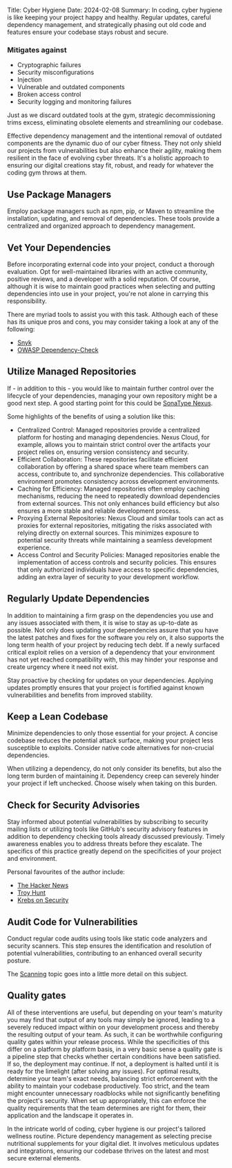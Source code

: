 Title: Cyber Hygiene
Date: 2024-02-08
Summary: In coding, cyber hygiene is like keeping your project happy and healthy. Regular updates, careful dependency management, and strategically phasing out old code and features ensure your codebase stays robust and secure. 

### Mitigates against
- Cryptographic failures
- Security misconfigurations 
- Injection 
- Vulnerable and outdated components 
- Broken access control 
- Security logging and monitoring failures

Just as we discard outdated tools at the gym, strategic decommissioning trims excess, eliminating obsolete elements and streamlining our codebase.

Effective dependency management and the intentional removal of outdated components are the dynamic duo of our cyber fitness. They not only shield our projects from vulnerabilities but also enhance their agility, making them resilient in the face of evolving cyber threats. It's a holistic approach to ensuring our digital creations stay fit, robust, and ready for whatever the coding gym throws at them.

## Use Package Managers
Employ package managers such as npm, pip, or Maven to streamline the installation, updating, and removal of dependencies. These tools provide a centralized and organized approach to dependency management.

## Vet Your Dependencies
Before incorporating external code into your project, conduct a thorough evaluation. Opt for well-maintained libraries with an active community, positive reviews, and a developer with a solid reputation. Of course, although it is wise to maintain good practices when selecting and putting dependencies into use in your project, you're not alone in carrying this responsibility.

There are myriad tools to assist you with this task. Although each of these has its unique pros and cons, you may consider taking a look at any of the following:

- [Snyk](https://snyk.io/)
- [OWASP Dependency-Check](https://owasp.org/www-project-dependency-check/)

## Utilize Managed Repositories
If - in addition to this - you would like to maintain further control over the lifecycle of your dependencies, managing your own repository might be a good next step. A good starting point for this could be [SonaType Nexus](https://www.sonatype.com/products/sonatype-nexus-repository).

Some highlights of the benefits of using a solution like this:

- Centralized Control: Managed repositories provide a centralized platform for hosting and managing dependencies. Nexus Cloud, for example, allows you to maintain strict control over the artifacts your project relies on, ensuring version consistency and security.
- Efficient Collaboration: These repositories facilitate efficient collaboration by offering a shared space where team members can access, contribute to, and synchronize dependencies. This collaborative environment promotes consistency across development environments.
- Caching for Efficiency: Managed repositories often employ caching mechanisms, reducing the need to repeatedly download dependencies from external sources. This not only enhances build efficiency but also ensures a more stable and reliable development process.
- Proxying External Repositories: Nexus Cloud and similar tools can act as proxies for external repositories, mitigating the risks associated with relying directly on external sources. This minimizes exposure to potential security threats while maintaining a seamless development experience.
- Access Control and Security Policies: Managed repositories enable the implementation of access controls and security policies. This ensures that only authorized individuals have access to specific dependencies, adding an extra layer of security to your development workflow.

## Regularly Update Dependencies
In addition to maintaining a firm grasp on the dependencies you use and any issues associated with them, it is wise to stay as up-to-date as possible. Not only does updating your dependencies assure that you have the latest patches and fixes for the software you rely on, it also supports the long term health of your project by reducing tech debt. If a newly surfaced critical exploit relies on a version of a dependency that your environment has not yet reached compatibility with, this may hinder your response and create urgency where it need not exist.

Stay proactive by checking for updates on your dependencies. Applying updates promptly ensures that your project is fortified against known vulnerabilities and benefits from improved stability.

## Keep a Lean Codebase
Minimize dependencies to only those essential for your project. A concise codebase reduces the potential attack surface, making your project less susceptible to exploits. Consider native code alternatives for non-crucial dependencies.

When utilizing a dependency, do not only consider its benefits, but also the long term burden of maintaining it. Dependency creep can severely hinder your project if left unchecked. Choose wisely when taking on this burden.

## Check for Security Advisories
Stay informed about potential vulnerabilities by subscribing to security mailing lists or utilizing tools like GitHub's security advisory features in addition to dependency checking tools already discussed previously. Timely awareness enables you to address threats before they escalate. The specifics of this practice greatly depend on the specificities of your project and environment.

Personal favourites of the author include:

- [The Hacker News](https://thehackernews.com/)
- [Troy Hunt](https://www.troyhunt.com/)
- [Krebs on Security](https://krebsonsecurity.com/)

## Audit Code for Vulnerabilities
Conduct regular code audits using tools like static code analyzers and security scanners. This step ensures the identification and resolution of potential vulnerabilities, contributing to an enhanced overall security posture.

The [Scanning]({filename}/scanning.md) topic goes into a little more detail on this subject.

## Quality gates

All of these interventions are useful, but depending on your team's maturity you may find that output of any tools may simply be ignored, leading to a severely reduced impact within on your development process and thereby the resulting output of your team. As such, it can be worthwhile configuring quality gates within your release process. While the specificities of this differ on a platform by platform basis, in a very basic sense a quality gate is a pipeline step that checks whether certain conditions have been satisfied. If so, the deployment may continue. If not, a deployment is halted until it is ready for the limelight (after solving any issues). For optimal results, determine your team's exact needs, balancing strict enforcement with the ability to maintain your codebase productively. Too strict, and the team might encounter unnecessary roadblocks while not significantly benefiting the project's security. When set up appropriately, this can enforce the quality requirements that the team determines are right for them, their application and the landscape it operates in.

In the intricate world of coding, cyber hygiene is our project's tailored wellness routine. Picture dependency management as selecting precise nutritional supplements for your digital diet. It involves meticulous updates and integrations, ensuring our codebase thrives on the latest and most secure external elements.
